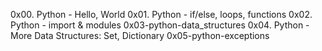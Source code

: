 0x00. Python - Hello, World
0x01. Python - if/else, loops, functions
0x02. Python - import & modules
0x03-python-data_structures
0x04. Python - More Data Structures: Set, Dictionary
0x05-python-exceptions

